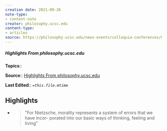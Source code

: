 ```yaml
---
creation date: 2021-09-26
note-type:
- content-note
creator: philosophy.ucsc.edu
content-type: 
- articles
source: https://philosophy.ucsc.edu/news-events/colloquia-conferences/GeneologyofMorals.pdf
---
```

##### Highlights From philosophy.ucsc.edu

**Topics**::  

**Source**:: [Highlights From philosophy.ucsc.edu](https://philosophy.ucsc.edu/news-events/colloquia-conferences/GeneologyofMorals.pdf)

**Last Edited**:: *`=this.file.mtime`*

## Highlights
- > "For Nietzsche, morality represents a system of errors that we have incor-
    porated into our basic ways of thinking, feeling and living" 

